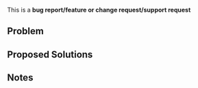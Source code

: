 <!-- Delete all but one category --> 
This is a **bug report/feature or change request/support request**

## Problem

<!--
Describe in details the problem or scenario that you are facing or trying to solve

If this is a feature request, then focus on the WHY you want the change.
E.g.: As a user of my dApp, I want to know that X happened when I do Y.

If this is a bug report or support, please provide a code snippet that reproduces the issue or relevant steps.
Describe the actual behavior vs expected behavior.
Please also include logs.
-->

## Proposed Solutions

<!--
Describe one or several (or none) solutions to fix the problem describe above.

If this is a feature request, then focus on WHAT or HOW you want to see the change happen.
Feel free to itemize requirements. E.g.:

- Function `foo` must return information about `bar`.
- Function `blah` must allow me to pass argument `boo`.

Or describe current vs wanted behaviour.

If this is a bug report and you know how to fix the problem, feel free to include a proposal or open a PR.
Or feel free to omit this section.
-->

## Notes

<!--
Add any miscellaneous note that are relevant to issue, including but not limited to:

- js-waku version
- Environment (browser software and version, system software and version)
- Nodes connected to too (e.g. Status test fleet)
- etc
